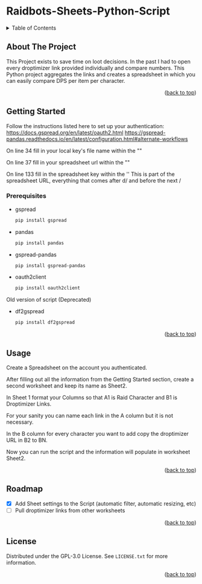 # Raidbots-Sheets-Python-Script
<a name="readme-top"></a>

<!-- TABLE OF CONTENTS -->
<details>
  <summary>Table of Contents</summary>
  <ol>
    <li>
      <a href="#about-the-project">About The Project</a>
    </li>
    <li>
      <a href="#getting-started">Getting Started</a>
      <ul>
        <li><a href="#prerequisites">Prerequisites</a></li>
      </ul>
    </li>
    <li><a href="#usage">Usage</a></li>
    <li><a href="#license">License</a></li>
  </ol>
</details>


<!-- ABOUT THE PROJECT -->
## About The Project

This Project exists to save time on loot decisions. In the past I had to open every droptimizer link provided individually and compare numbers. This Python project aggregates the links and creates a spreadsheet in which you can easily compare DPS per item per character.


<p align="right">(<a href="#readme-top">back to top</a>)</p>

<!-- GETTING STARTED -->
## Getting Started

Follow the instructions listed here to set up your authentication:
https://docs.gspread.org/en/latest/oauth2.html
https://gspread-pandas.readthedocs.io/en/latest/configuration.html#alternate-workflows

On line 34 fill in your local key's file name within the ""

On line 37 fill in your spreadsheet url within the ""

On line 133 fill in the spreadsheet key within the ''
This is part of the spreadsheet URL, everything that comes after d/ and before the next /

### Prerequisites

* gspread
  ```sh
  pip install gspread
  ```

* pandas
  ```sh
  pip install pandas
  ```

* gspread-pandas
  ```sh
  pip install gspread-pandas
  ```

* oauth2client
  ```sh
  pip install oauth2client
  ```

Old version of script (Deprecated)
* df2gspread
  ```sh
  pip install df2gspread
  ``` 
  
<p align="right">(<a href="#readme-top">back to top</a>)</p>
  
<!-- USAGE EXAMPLES -->
## Usage

Create a Spreadsheet on the account you authenticated.

After filling out all the information from the Getting Started section, create a second worksheet and keep its name as Sheet2.

In Sheet 1 format your Columns so that A1 is Raid Character and B1 is Droptimizer Links.

For your sanity you can name each link in the A column but it is not necessary.

In the B column for every character you want to add copy the droptimizer URL in B2 to BN.

Now you can run the script and the information will populate in worksheet Sheet2.

<p align="right">(<a href="#readme-top">back to top</a>)</p>

<!-- ROADMAP -->
## Roadmap

- [x] Add Sheet settings to the Script (automatic filter, automatic resizing, etc)
- [ ] Pull droptimizer links from other worksheets

<p align="right">(<a href="#readme-top">back to top</a>)</p>

<!-- LICENSE -->
## License

Distributed under the GPL-3.0 License. See `LICENSE.txt` for more information.

<p align="right">(<a href="#readme-top">back to top</a>)</p>
